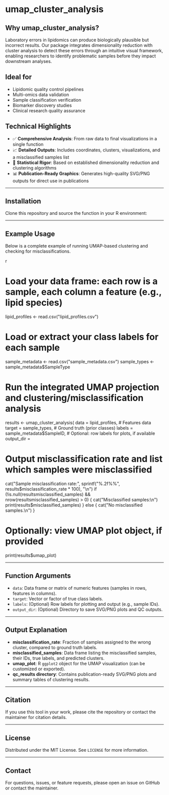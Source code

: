 # umap_cluster_analysis

## Why umap_cluster_analysis?

Laboratory errors in lipidomics can produce biologically plausible but incorrect results. Our package integrates dimensionality reduction with cluster analysis to detect these errors through an intuitive visual framework, enabling researchers to identify problematic samples before they impact downstream analyses.

## Ideal for

- Lipidomic quality control pipelines
- Multi-omics data validation
- Sample classification verification
- Biomarker discovery studies
- Clinical research quality assurance

## Technical Highlights

- ✅ **Comprehensive Analysis**: From raw data to final visualizations in a single function  
- 📈 **Detailed Outputs**: Includes coordinates, clusters, visualizations, and a misclassified samples list  
- 🧮 **Statistical Rigor**: Based on established dimensionality reduction and clustering algorithms  
- 📊 **Publication-Ready Graphics**: Generates high-quality SVG/PNG outputs for direct use in publications  

---

## Installation

Clone this repository and source the function in your R environment:

---

## Example Usage

Below is a complete example of running UMAP-based clustering and checking for misclassifications.

r
# Load your data frame: each row is a sample, each column a feature (e.g., lipid species)
lipid_profiles <- read.csv("lipid_profiles.csv")
# Load or extract your class labels for each sample
sample_metadata <- read.csv("sample_metadata.csv") sample_types <- sample_metadata$SampleType
# Run the integrated UMAP projection and clustering/misclassification analysis
results <- umap_cluster_analysis( data = lipid_profiles, # Features data target = sample_types, # Ground truth (prior classes) labels = sample_metadata$SampleID, # Optional: row labels for plots, if available output_dir = 
# Output misclassification rate and list which samples were misclassified
cat("Sample misclassification rate:", sprintf("%.2f%%", results$misclassification_rate * 100), "\n")
if (!is.null(resultsmisclassified_samples) && nrow(resultsmisclassified_samples) > 0) { cat("Misclassified samples:\n") print(results$misclassified_samples) } else { cat("No misclassified samples.\n") }
# Optionally: view UMAP plot object, if provided
print(results$umap_plot)


---

## Function Arguments

- `data`: Data frame or matrix of numeric features (samples in rows, features in columns).
- `target`: Vector or factor of true class labels.
- `labels`: (Optional) Row labels for plotting and output (e.g., sample IDs).
- `output_dir`: (Optional) Directory to save SVG/PNG plots and QC outputs.

---

## Output Explanation

- **misclassification_rate**: Fraction of samples assigned to the wrong cluster, compared to ground truth labels.
- **misclassified_samples**: Data frame listing the misclassified samples, their IDs, true labels, and predicted clusters.
- **umap_plot**: R `ggplot2` object for the UMAP visualization (can be customized or exported).
- **qc_results directory**: Contains publication-ready SVG/PNG plots and summary tables of clustering results.

---

## Citation

If you use this tool in your work, please cite the repository or contact the maintainer for citation details.

---

## License

Distributed under the MIT License. See `LICENSE` for more information.

---

## Contact

For questions, issues, or feature requests, please open an issue on GitHub or contact the maintainer.
